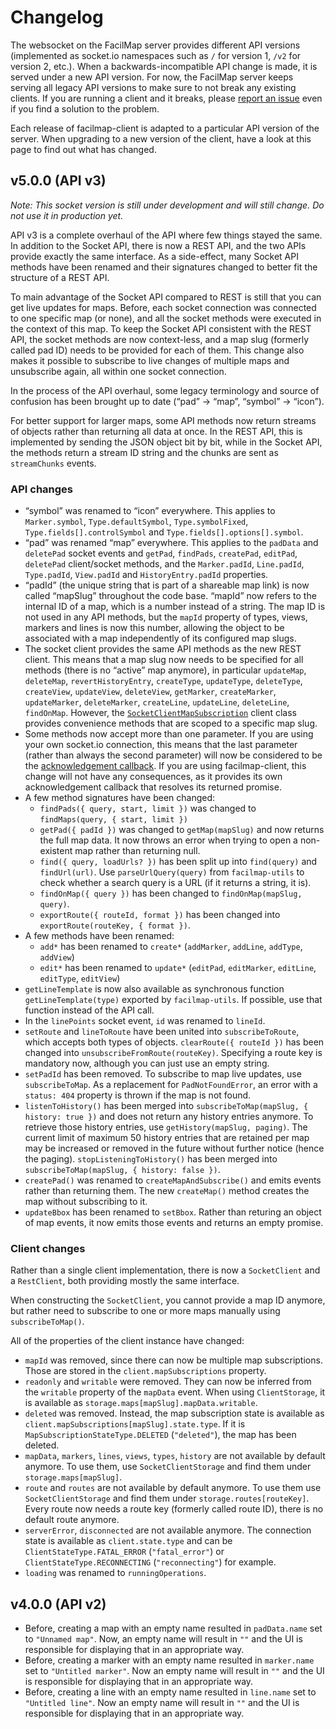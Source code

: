 # Changelog

The websocket on the FacilMap server provides different API versions (implemented as socket.io namespaces such as `/` for version 1, `/v2` for version 2, etc.). When a backwards-incompatible API change is made, it is served under a new API version. For now, the FacilMap server keeps serving all legacy API versions to make sure to not break any existing clients. If you are running a client and it breaks, please [report an issue](https://github.com/FacilMap/facilmap/issues) even if you find a solution to the problem.

Each release of facilmap-client is adapted to a particular API version of the server. When upgrading to a new version of the client, have a look at this page to find out what has changed.

## v5.0.0 (API v3)

_Note: This socket version is still under development and will still change. Do not use it in production yet._

API v3 is a complete overhaul of the API where few things stayed the same. In addition to the Socket API, there is now a REST API, and the two APIs provide exactly the same interface. As a side-effect, many Socket API methods have been renamed and their signatures changed to better fit the structure of a REST API.

To main advantage of the Socket API compared to REST is still that you can get live updates for maps. Before, each socket connection was connected to one specific map (or none), and all the socket methods were executed in the context of this map. To keep the Socket API consistent with the REST API, the socket methods are now context-less, and a map slug (formerly called pad ID) needs to be provided for each of them. This change also makes it possible to subscribe to live changes of multiple maps and unsubscribe again, all within one socket connection.

In the process of the API overhaul, some legacy terminology and source of confusion has been brought up to date (“pad” → “map”, “symbol” → “icon”).

For better support for larger maps, some API methods now return streams of objects rather than returning all data at once. In the REST API, this is implemented by sending the JSON object bit by bit, while in the Socket API, the methods return a stream ID string and the chunks are sent as `streamChunks` events.

### API changes

* “symbol” was renamed to “icon” everywhere. This applies to `Marker.symbol`, `Type.defaultSymbol`, `Type.symbolFixed`, `Type.fields[].controlSymbol` and `Type.fields[].options[].symbol`.
* “pad” was renamed “map” everywhere. This applies to the `padData` and `deletePad` socket events and `getPad`, `findPads`, `createPad`, `editPad`, `deletePad` client/socket methods, and the `Marker.padId`, `Line.padId`, `Type.padId`, `View.padId` and `HistoryEntry.padId` properties.
* “padId” (the unique string that is part of a shareable map link) is now called “mapSlug” throughout the code base. “mapId” now refers to the internal ID of a map, which is a number instead of a string. The map ID is not used in any API methods, but the `mapId` property of types, views, markers and lines is now this number, allowing the object to be associated with a map independently of its configured map slugs.
* The socket client provides the same API methods as the new REST client. This means that a map slug now needs to be specified for all methods (there is no “active” map anymore), in particular `updateMap`, `deleteMap`, `revertHistoryEntry`, `createType`, `updateType`, `deleteType`, `createView`, `updateView`, `deleteView`, `getMarker`, `createMarker`, `updateMarker`, `deleteMarker`, `createLine`, `updateLine`, `deleteLine`, `findOnMap`. However, the [`SocketClientMapSubscription`](./classes.md#socketclientmapsubscription) client class provides convenience methods that are scoped to a specific map slug.
* Some methods now accept more than one parameter. If you are using your own socket.io connection, this means that the last parameter (rather than always the second parameter) will now be considered to be the [acknowledgement callback](https://socket.io/docs/v4/emitting-events/#acknowledgements). If you are using facilmap-client, this change will not have any consequences, as it provides its own acknowledgement callback that resolves its returned promise.
* A few method signatures have been changed:
	* `findPads({ query, start, limit })` was changed to `findMaps(query, { start, limit })`
	* `getPad({ padId })` was changed to `getMap(mapSlug)` and now returns the full map data. It now throws an error when trying to open a non-existent map rather than returning null.
	* `find({ query, loadUrls? })` has been split up into `find(query)` and `findUrl(url)`. Use `parseUrlQuery(query)` from `facilmap-utils` to check whether a search query is a URL (if it returns a string, it is).
	* `findOnMap({ query })` has been changed to `findOnMap(mapSlug, query)`.
	* `exportRoute({ routeId, format })` has been changed into `exportRoute(routeKey, { format })`.
* A few methods have been renamed:
	* `add*` has been renamed to `create*` (`addMarker`, `addLine`, `addType`, `addView`)
	* `edit*` has been renamed to `update*` (`editPad`, `editMarker`, `editLine`, `editType`, `editView`)
* `getLineTemplate` is now also available as synchronous function `getLineTemplate(type)` exported by `facilmap-utils`. If possible, use that function instead of the API call.
* In the `linePoints` socket event, `id` was renamed to `lineId`.
* `setRoute` and `lineToRoute` have been united into `subscribeToRoute`, which accepts both types of objects. `clearRoute({ routeId })` has been changed into `unsubscribeFromRoute(routeKey)`. Specifying a route key is mandatory now, although you can just use an empty string.
* `setPadId` has been removed. To subscribe to map live updates, use `subscribeToMap`. As a replacement for `PadNotFoundError`, an error with a `status: 404` property is thrown if the map is not found.
* `listenToHistory()` has been merged into `subscribeToMap(mapSlug, { history: true })` and does not return any history entries anymore. To retrieve those history entries, use `getHistory(mapSlug, paging)`. The current limit of maximum 50 history entries that are retained per map may be increased or removed in the future without further notice (hence the paging). `stopListeningToHistory()` has been merged into `subscribeToMap(mapSlug, { history: false })`.
* `createPad()` was renamed to `createMapAndSubscribe()` and emits events rather than returning them. The new `createMap()` method creates the map without subscribing to it.
* `updateBbox` has been renamed to `setBbox`. Rather than returing an object of map events, it now emits those events and returns an empty promise.

### Client changes

Rather than a single client implementation, there is now a `SocketClient` and a `RestClient`, both providing mostly the same interface.

When constructing the `SocketClient`, you cannot provide a map ID anymore, but rather need to subscribe to one or more maps manually using `subscribeToMap()`.

All of the properties of the client instance have changed:
* `mapId` was removed, since there can now be multiple map subscriptions. Those are stored in the `client.mapSubscriptions` property.
* `readonly` and `writable` were removed. They can now be inferred from the `writable` property of the `mapData` event. When using `ClientStorage`, it is available as `storage.maps[mapSlug].mapData.writable`.
* `deleted` was removed. Instead, the map subscription state is available as `client.mapSubscriptions[mapSlug].state.type`. If it is `MapSubscriptionStateType.DELETED` (`"deleted"`), the map has been deleted.
* `mapData`, `markers`, `lines`, `views`, `types`, `history` are not available by default anymore. To use them, use `SocketClientStorage` and find them under `storage.maps[mapSlug]`.
* `route` and `routes` are not available by default anymore. To use them use `SocketClientStorage` and find them under `storage.routes[routeKey]`. Every route now needs a route key (formerly called route ID), there is no default route anymore.
* `serverError`, `disconnected` are not available anymore. The connection state is available as `client.state.type` and can be `ClientStateType.FATAL_ERROR` (`"fatal_error"`) or `ClientStateType.RECONNECTING` (`"reconnecting"`) for example.
* `loading` was renamed to `runningOperations`.


## v4.0.0 (API v2)

* Before, creating a map with an empty name resulted in `padData.name` set to `"Unnamed map"`. Now, an empty name will result in `""` and the UI is responsible for displaying that in an appropriate way.
* Before, creating a marker with an empty name resulted in `marker.name` set to `"Untitled marker"`. Now an empty name will result in `""` and the UI is responsible for displaying that in an appropriate way.
* Before, creating a line with an empty name resulted in `line.name` set to `"Untitled line"`. Now an empty name will result in `""` and the UI is responsible for displaying that in an appropriate way.
